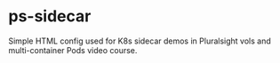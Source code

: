 # ps-sidecar
Simple HTML config used for K8s sidecar demos in Pluralsight vols and multi-container Pods video course.
